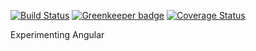 [![Build Status](https://travis-ci.org/aivarsliepa/to-do-list.svg?branch=master)](https://travis-ci.org/aivarsliepa/to-do-list)
[![Greenkeeper badge](https://badges.greenkeeper.io/aivarsliepa/to-do-list.svg)](https://greenkeeper.io/)
[![Coverage Status](https://coveralls.io/repos/github/aivarsliepa/to-do-list/badge.svg?branch=master)](https://coveralls.io/github/aivarsliepa/to-do-list?branch=master)

Experimenting Angular
